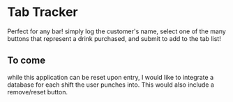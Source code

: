 # Tab Tracker
Perfect for any bar! simply log the customer's name, select one of the many buttons that represent a drink purchased, and submit to add to the tab list!

## To come
while this application can be reset upon entry, I would like to integrate a database for each shift the user punches into. This would also include a remove/reset button.
